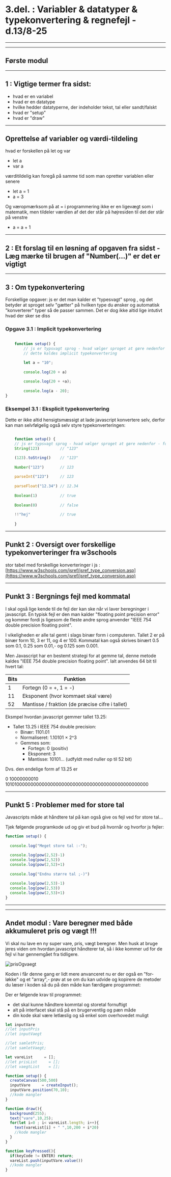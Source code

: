 # 3.del. : Variabler & datatyper & typekonvertering & regnefejl - d.13/8-25

---------------------------------------------------------------------------------------------------------------------------------------
---------------------------------------------------------------------------------------------------------------------------------------

## Første modul

********************************************************

## 1 : Vigtige termer fra sidst:

- hvad er en variabel
- hvad er en datatype
- hvilke hedder datatyperne, der indeholder tekst, tal eller sandt/falskt
- hvad er "setup" 
- hvad er "draw"

********************************************************

## Oprettelse af variabler og værdi-tildeling

hvad er forskellen på let og var

- let a
- var a

værditildelig kan foregå på samme tid som man opretter variablen eller
senere

- let a = 1
- a = 3

Og væropmærksom på at = i programmering ikke er en ligevægt som i matematik, men tildeler værdien af det der står på højresiden til det der står på venstre

- a = a + 1 

********************************************************

## 2 : Et forslag til en løsning af opgaven fra sidst - Læg mærke til brugen af "Number(...)" er det er vigtigt

********************************************************

## 3 : Om typekonvertering

Forskellige opgaver: js er det man kalder et "typesvagt" sprog , og det betyder at sproget selv "gætter" på hvilken type du ønsker og automatisk "konverterer" typer så de passer sammen. Det er dog ikke altid lige intutivt  hvad der sker se diss

### Opgave 3.1 : Implicit typekonvertering

```javascript 

    function setup() {
        // js er typsvagt sprog - hvad vælger sproget at gøre nedenfor - forklar det og skriv det som kommentarer i koden
        // dette kaldes implicit typekonvertering

        let a = "10";
        
        console.log(20 + a)
        
        console.log(20 + +a);
        
        console.log(a - 20); 
}


```

### Eksempel 3.1 : Eksplicit typekonvertering

Dette er ikke altid hensigtsmæssigt at lade javascript konvertere selv, derfor kan man selvfølgelig også selv styre typekonverteringen:

```javascript 

    function setup() {
    // js er typsvagt sprog - hvad vælger sproget at gøre nedenfor - forklar det og skriv det som kommentarer i koden
    String(123)         // "123"

    (123).toString()    // "123"
    
    Number("123")       // 123
   
    parseInt("123")     // 123
    
    parseFloat("12.34") // 12.34
    
    Boolean(1)          // true
    
    Boolean(0)          // false
    
    !!"hej"             // true
    
    }
```

*****************************************************

## Punkt 2 : Oversigt over forskellige typekonverteringer fra w3schools

stor tabel med forskellige konverteringer i js : [https://www.w3schools.com/jsref/jsref_type_conversion.asp](https://www.w3schools.com/jsref/jsref_type_conversion.asp)


*****************************************************

## Punkt 3 : Bergnings fejl med kommatal

I skal også lige kende til de fejl der kan ske når vi laver beregninger i javascript.
En typisk fejl er den man kalder "floating point precision error" og kommer fordi js ligesom de fleste andre sprog anvender "IEEE 754 double precision floating point".

I vikeligheden er alle tal gemt i slags binær form i computeren. Tallet 2 er på binær form 10, 3 er 11, og 4 er 100.
Kommatal kan også skrives binært 0.5 som 0.1, 0.25 som 0.01,- og 0.125 som 0.001.

Men Javascript har en bestemt strategi for at gemme tal, denne metode kaldes "IEEE 754 double precision floating point".
Ialt anvendes 64 bit til hvert tal:

| Bits | Funktion                           |
| ---  | ---                                |
| 1	   | Fortegn (0 = +, 1 = -)             |
| 11   | Eksponent (hvor kommaet skal være) |
| 52   | Mantisse / fraktion (de præcise cifre i tallet) |

Eksmpel hvordan javascript gemmer tallet 13.25:

- Tallet 13.25 i IEEE 754 double precision:
    - Binær: 1101.01
    - Normaliseret: 1.10101 × 2^3
    - Gemmes som:
        - Fortegn: 0 (positiv)
        - Eksponent: 3
        - Mantisse: 10101... (udfyldt med nuller op til 52 bit)

Dvs. den endelige form af 13.25 er 

0 10000000010 1010100000000000000000000000000000000000000000000000

*****************************************************

## Punkt 5 : Problemer med for store tal

Javascripts måde at håndtere tal på kan også give os fejl ved for store tal...

Tjek følgende programkode ud og giv et bud på hvornår og hvorfor js fejler:

```javascript 
function setup() {
  
  console.log("Meget store tal :-");

  console.log(pow(2,52)-1)
  console.log(pow(2,52))
  console.log(pow(2,52)+1)
  
  console.log("Endnu større tal ;-)")
  
  console.log(pow(2,53)-1)
  console.log(pow(2,53))
  console.log(pow(2,53)+1)
}
```

---------------------------------------------------------------------------------------------------------------------------------------
---------------------------------------------------------------------------------------------------------------------------------------

## Andet modul : Vare beregner med både akkumuleret pris og vægt !!!

Vi skal nu lave en ny super vare, pris, vægt beregner. Men husk at bruge jeres viden om hvordan javascript håndterer tal, så i ikke kommer ud for de fejl vi har gennemgået fra tidligere.

![prisOgvaegt](/dag2/PrisOgVaegt.png)

Koden i får denne gang er lidt mere anvanceret nu er der også en "for-løkke" og et "array",- prøv at se om du kan udvide og kopirere de metoder du læser i koden så du på den måde kan færdigøre programmet:

Der er følgende krav til programmet:

- det skal kunne håndtere kommtal og storetal fornuftigt
- alt på interfacet skal stå på en brugerventlig og pæn måde
- din kode skal være letlæslig og så enkel som overhovedet muligt

```javascript
let inputVare 
//let inputPris
//let inputVaegt

//let samletPris;
//let samletVaegt;

let vareList     = [];
//let prisList     = [];
//let vaegtList    = [];

function setup() {
  createCanvas(500,500)
  inputVare     = createInput();
  inputVare.position(70,10);
  //kode mangler
}

function draw(){
  background(255);
  text("vare",10,25); 
  for(let i=0 ; i< vareList.length; i++){
    text(vareList[i] + " ",10,200 + i*20) 
    //kode mangler
  }
}

function keyPressed(){
  if(keyCode != ENTER) return;
  vareList.push(inputVare.value())
  //kode mangler
}

```


